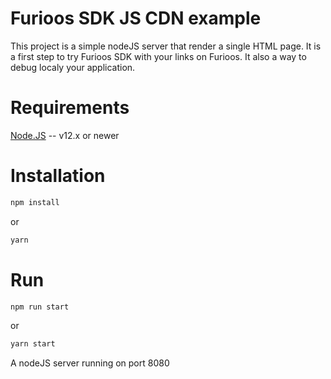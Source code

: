# Furioos SDK JS CDN example
This project is a simple nodeJS server that render a single HTML page.
It is a first step to try Furioos SDK with your links on Furioos.
It also a way to debug localy your application.

# Requirements
[Node.JS](http://nodejs.org/) -- v12.x or newer

# Installation
```bash
npm install
```
or
```bash
yarn
```

# Run

```bash
npm run start
```
or
```bash
yarn start
```

A nodeJS server running on port 8080
